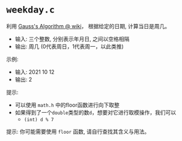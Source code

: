 # `weekday.c`

利用 [Gauss's Algorithm @ wiki](https://en.wikipedia.org/wiki/Determination_of_the_day_of_the_week#Disparate_variation)，
根据给定的日期, 计算当日是周几。

- 输入: 三个整数, 分别表示年月日, 之间以空格相隔
- 输出: 周几 (0代表周日，1代表周一，以此类推)

示例:

- 输入: 2021 10 12
- 输出: 2

提示:

- 可以使用 `math.h` 中的floor函数进行向下取整
- 如果得到了一个`double`类型的数`d`，想要对它进行取模操作，我们可以
    - `(int) d % 7`

提示: 你可能需要使用 `floor` 函数, 请自行查找其含义与用法。